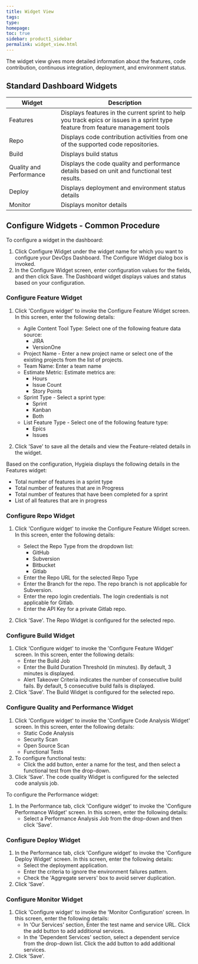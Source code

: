 ```yaml
---
title: Widget View
tags: 
type: 
homepage: 
toc: true
sidebar: product1_sidebar
permalink: widget_view.html
---
```


The widget view gives more detailed information about the features, code contribution, continuous integration, deployment, and environment status.

## Standard Dashboard Widgets

|Widget | Description |
|-------|-------------|
|Features | Displays features in the current sprint to help you track epics or issues in a sprint type feature from feature management tools |
|Repo | Displays code contribution activities from one of the supported code repositories. |
|Build | Displays build status |
|Quality and Performance | Displays the code quality and performance details based on unit and functional test results. |
|Deploy | Displays deployment and environment status details |
|Monitor | Displays monitor details |

## Configure Widgets - Common Procedure

To configure a widget in the dashboard:
1.	Click Configure Widget under the widget name for which you want to configure your DevOps Dashboard.
The Configure <Widget Name> Widget dialog box is invoked.
2.	In the Configure <Widget Name> Widget screen, enter configuration values for the fields, and then click Save.
The Dashboard widget displays values and status based on your configuration.

### Configure Feature Widget

1. Click 'Configure widget' to invoke the Configure Feature Widget screen. In this screen, enter the following details:
   - Agile Content Tool Type: Select one of the following feature data source:
     - JIRA
     - VersionOne
   - Project Name - Enter a new project name or select one of the existing projects from the list of projects.
   - Team Name: Enter a team name
   - Estimate Metric: Estimate metrics are:
     - Hours
     - Issue Count
     - Story Points
   - Sprint Type - Select a sprint type:
     - Sprint
     - Kanban
     - Both
   - List Feature Type - Select one of the following feature type:
     - Epics
     - Issues

2. Click 'Save' to save all the details and view the Feature-related details in the widget.

Based on the configuration, Hygieia displays the following details in the Features widget:

- Total number of features in a sprint type
- Total number of features that are in Progress
- Total number of features that have been completed for a sprint
- List of all features that are in progress

### Configure Repo Widget

1. Click 'Configure widget' to invoke the Configure Feature Widget screen. In this screen, enter the following details:
   - Select the Repo Type from the dropdown list:
     - GitHub
	 - Subversion
	 - Bitbucket
	 - Gitlab
   - Enter the Repo URL for the selected Repo Type
   - Enter the Branch for the repo. The repo branch is not applicable for Subversion.
   - Enter the repo login credentials. The login credentials is not applicable for Gitlab.
   - Enter the API Key for a private Gitlab repo.
   
2. Click 'Save'. The Repo Widget is configured for the selected repo.

### Configure Build Widget

1. Click 'Configure widget' to invoke the 'Configure Feature Widget' screen. In this screen, enter the following details:
   - Enter the Build Job 
   - Enter the Build Duration Threshold (in minutes). By default, 3 minutes is displayed.
   - Alert Takeover Criteria indicates the number of consecutive build fails. By default, 5 consecutive build fails is displayed.
2. Click 'Save'. The Build Widget is configured for the selected repo.

### Configure Quality and Performance Widget

1. Click 'Configure widget' to invoke the 'Configure Code Analysis Widget' screen. In this screen, enter the following details:
   - Static Code Analysis
   - Security Scan
   - Open Source Scan
   - Functional Tests
2. To configure functional tests:
   - Click the add button, enter a name for the test, and then select a functional test from the drop-down.
3. Click 'Save'. The code quality Widget is configured for the selected code analysis job.

To configure the Performance widget:

1. In the Performance tab, click 'Configure widget' to invoke the 'Configure Performance Widget' screen. In this screen, enter the following details:
   - Select a Performance Analysis Job from the drop-down and then click 'Save'.
   
### Configure Deploy Widget

1. In the Performance tab, click 'Configure widget' to invoke the 'Configure Deploy Widget' screen. In this screen, enter the following details:
   - Select the deployment application.
   - Enter the criteria to ignore the environment failures pattern.
   - Check the 'Aggregate servers' box to avoid server duplication.
2. Click 'Save'. 

### Configure Monitor Widget

1. Click 'Configure widget' to invoke the 'Monitor Configuration' screen. In this screen, enter the following details:
   - In 'Our Services' section, Enter the test name and service URL. 
     Click the add button to add additional services.
   - In the 'Dependent Services' section, select a dependent service from the drop-down list. 
     Click the add button to add additional services.
2. Click 'Save'. 
